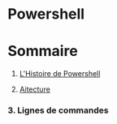 # Powershell
# Sommaire 
1. [L'Histoire de Powershell](https://github.com/EnzoooPNT/Powershell/blob/main/histoire.md)

2. [Aitecture](http://)

### 3. Lignes de commandes 

